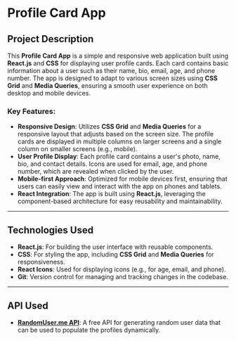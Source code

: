 # Profile Card App

## Project Description

This **Profile Card App** is a simple and responsive web application built using **React.js** and **CSS** for displaying user profile cards. Each card contains basic information about a user such as their name, bio, email, age, and phone number. The app is designed to adapt to various screen sizes using **CSS Grid** and **Media Queries**, ensuring a smooth user experience on both desktop and mobile devices.

### Key Features:
- **Responsive Design**: Utilizes **CSS Grid** and **Media Queries** for a responsive layout that adjusts based on the screen size. The profile cards are displayed in multiple columns on larger screens and a single column on smaller screens (e.g., mobile).
- **User Profile Display**: Each profile card contains a user's photo, name, bio, and contact details. Icons are used for email, age, and phone number, which are revealed when clicked by the user.
- **Mobile-first Approach**: Optimized for mobile devices first, ensuring that users can easily view and interact with the app on phones and tablets.
- **React Integration**: The app is built using **React.js**, leveraging the component-based architecture for easy reusability and maintainability.

---

## Technologies Used

- **React.js**: For building the user interface with reusable components.
- **CSS**: For styling the app, including **CSS Grid** and **Media Queries** for responsiveness.
- **React Icons**: Used for displaying icons (e.g., for age, email, and phone).
- **Git**: Version control for managing and tracking changes in the codebase.

---

## API Used

- **[RandomUser.me API](https://randomuser.me/)**: A free API for generating random user data that can be used to populate the profiles dynamically.
